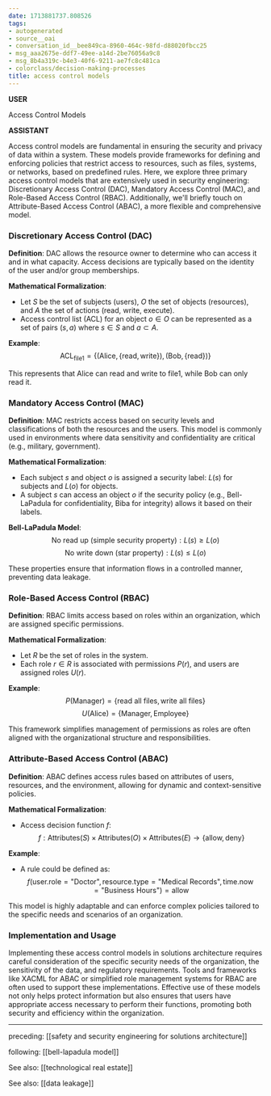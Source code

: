 ```yaml
---
date: 1713881737.808526
tags:
- autogenerated
- source__oai
- conversation_id__bee849ca-8960-464c-98fd-d88020fbcc25
- msg_aaa2675e-ddf7-49ee-a14d-2be76056a9c8
- msg_8b4a319c-b4e3-40f6-9211-ae7fc8c481ca
- colorclass/decision-making-processes
title: access control models
---
```


**USER**

Access Control Models


**ASSISTANT**

Access control models are fundamental in ensuring the security and privacy of data within a system. These models provide frameworks for defining and enforcing policies that restrict access to resources, such as files, systems, or networks, based on predefined rules. Here, we explore three primary access control models that are extensively used in security engineering: Discretionary Access Control (DAC), Mandatory Access Control (MAC), and Role-Based Access Control (RBAC). Additionally, we'll briefly touch on Attribute-Based Access Control (ABAC), a more flexible and comprehensive model.

### Discretionary Access Control (DAC)

**Definition**: DAC allows the resource owner to determine who can access it and in what capacity. Access decisions are typically based on the identity of the user and/or group memberships.

**Mathematical Formalization**:
- Let $S$ be the set of subjects (users), $O$ the set of objects (resources), and $A$ the set of actions (read, write, execute).
- Access control list (ACL) for an object $o \in O$ can be represented as a set of pairs $(s, a)$ where $s \in S$ and $a \subset A$.

**Example**:
$$ \text{ACL}_{\text{file1}} = \{(\text{Alice}, \{\text{read}, \text{write}\}), (\text{Bob}, \{\text{read}\})\} $$

This represents that Alice can read and write to file1, while Bob can only read it.

### Mandatory Access Control (MAC)

**Definition**: MAC restricts access based on security levels and classifications of both the resources and the users. This model is commonly used in environments where data sensitivity and confidentiality are critical (e.g., military, government).

**Mathematical Formalization**:
- Each subject $s$ and object $o$ is assigned a security label: $L(s)$ for subjects and $L(o)$ for objects.
- A subject $s$ can access an object $o$ if the security policy (e.g., Bell-LaPadula for confidentiality, Biba for integrity) allows it based on their labels.

**Bell-LaPadula Model**:
$$ \text{No read up (simple security property)}: L(s) \geq L(o) $$
$$ \text{No write down (star property)}: L(s) \leq L(o) $$

These properties ensure that information flows in a controlled manner, preventing data leakage.

### Role-Based Access Control (RBAC)

**Definition**: RBAC limits access based on roles within an organization, which are assigned specific permissions.

**Mathematical Formalization**:
- Let $R$ be the set of roles in the system.
- Each role $r \in R$ is associated with permissions $P(r)$, and users are assigned roles $U(r)$.

**Example**:
$$ P(\text{Manager}) = \{\text{read all files}, \text{write all files}\} $$
$$ U(\text{Alice}) = \{\text{Manager}, \text{Employee}\} $$

This framework simplifies management of permissions as roles are often aligned with the organizational structure and responsibilities.

### Attribute-Based Access Control (ABAC)

**Definition**: ABAC defines access rules based on attributes of users, resources, and the environment, allowing for dynamic and context-sensitive policies.

**Mathematical Formalization**:
- Access decision function $f$:
$$ f: \text{Attributes}(S) \times \text{Attributes}(O) \times \text{Attributes}(E) \rightarrow \{\text{allow}, \text{deny}\} $$

**Example**:
- A rule could be defined as:
$$ f(\text{user.role} = \text{"Doctor"}, \text{resource.type} = \text{"Medical Records"}, \text{time.now} = \text{"Business Hours"}) = \text{allow} $$

This model is highly adaptable and can enforce complex policies tailored to the specific needs and scenarios of an organization.

### Implementation and Usage

Implementing these access control models in solutions architecture requires careful consideration of the specific security needs of the organization, the sensitivity of the data, and regulatory requirements. Tools and frameworks like XACML for ABAC or simplified role management systems for RBAC are often used to support these implementations. Effective use of these models not only helps protect information but also ensures that users have appropriate access necessary to perform their functions, promoting both security and efficiency within the organization.


---

preceding: [[safety and security engineering for solutions architecture]]  


following: [[bell-lapadula model]]

See also: [[technological real estate]]


See also: [[data leakage]]